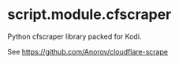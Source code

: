 script.module.cfscraper
======================

Python cfscraper library packed for Kodi.

See https://github.com/Anorov/cloudflare-scrape
